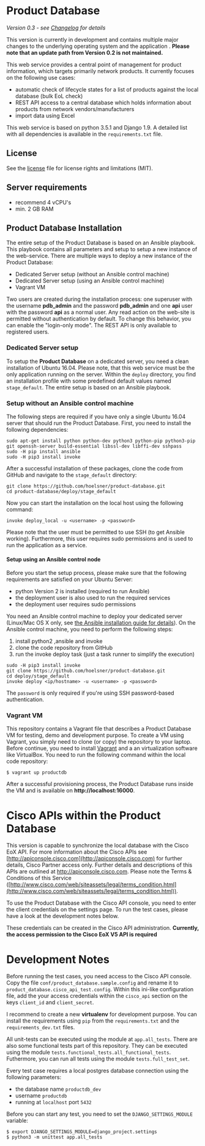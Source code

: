 
# Product Database

*Version 0.3 - see [Changelog](CHANGELOG.md) for details*

This version is currently in development and contains multiple major changes to the underlying operating system and the
application . **Please note that an update path from Version 0.2 is not maintained.**

This web service provides a central point of management for product information, which targets primarily
network products. It currently focuses on the following use cases:

* automatic check of lifecycle states for a list of products against the local database (bulk EoL check)
* REST API access to a central database which holds information about products from network vendors/manufacturers
* import data using Excel

This web service is based on python 3.5.1 and Django 1.9. A detailed list with all dependencies is available in the
`requirements.txt` file.

## License

See the [license](LICENSE.md) file for license rights and limitations (MIT).

## Server requirements

* recommend 4 vCPU's
* min. 2 GB RAM

## Product Database Installation

The entire setup of the Product Database is based on an Ansible playbook. This playbook contains all parameters and setup
to setup a new instance of the web-service. There are multiple ways to deploy a new instance of the Product Database:

* Dedicated Server setup (without an Ansible control machine)
* Dedicated Server setup (using an Ansible control machine)
* Vagrant VM

Two users are created during the installation process: one superuser with the username **pdb_admin** and the
password **pdb_admin** and one **api** user with the password **api** as a normal user. Any read action on the web-site
is permitted without authentication by default. To change this behavior, you can enable the "login-only mode". The
REST API is only available to registered users.

### Dedicated Server setup

To setup the **Product Database** on a dedicated server, you need a clean installation of Ubuntu 16.04. Please note, that
this web service must be the only application running on the server. Within the `deploy` directory, you find an
installation profile with some predefined default values named `stage_default`. The entire setup is based on an Ansible
playbook.

### Setup without an Ansible control machine

The following steps are required if you have only a single Ubuntu 16.04 server that should run the Product Database.
First, you need to install the following dependencies:

```
sudo apt-get install python python-dev python3 python-pip python3-pip git openssh-server build-essential libssl-dev libffi-dev sshpass
sudo -H pip install ansible
sudo -H pip3 install invoke
```

After a successful installation of these packages, clone the code from GitHub and navigate to the `stage_default` directory:

```
git clone https://github.com/hoelsner/product-database.git
cd product-database/deploy/stage_default
```

Now you can start the installation on the local host using the following command:

```
invoke deploy_local -u <username> -p <password>
```

Please note that the user must be permitted to use SSH (to get Ansible working). Furthermore, this user requires sudo
permissions and is used to run the application as a service.

#### Setup using an Ansible control node

Before you start the setup process, please make sure that the following requirements are satisfied on your Ubuntu Server:

  * python Version 2 is installed (required to run Ansible)
  * the deployment user is also used to run the required services
  * the deployment user requires sudo permissions

You need an Ansible control machine to deploy your dedicated server (Linux/Mac OS X only, see
[the Ansible installation guide for details](http://docs.ansible.com/ansible/intro_installation.html#installing-the-control-machine)).
On the Ansible control machine, you need to perform the following steps:

 1. install python2 ,ansible and invoke
 2. clone the code repository from GitHub
 3. run the invoke deploy task (just a task runner to simplify the execution)

```
sudo -H pip3 install invoke
git clone https://github.com/hoelsner/product-database.git
cd deploy/stage_default
invoke deploy <ip/hostname> -u <username> -p <password>
```

The `password` is only required if you're using SSH password-based authentication.

### Vagrant VM

This repository contains a Vagrant file that describes a Product Database VM for testing, demo and development purpose.
To create a VM using Vagrant, you simply need to clone (or copy) the repository to your laptop.
Before continue, you need to install [Vagrant](https://www.vagrantup.com/) and a an virtualization software like VirtualBox.
You need to run the following command within the local code repository:

    $ vagrant up productdb

After a successful provisioning process, the Product Database runs inside the VM and is available on
**http://localhost:16000**.

# Cisco APIs within the Product Database

This version is capable to synchronize the local database with the Cisco EoX API. For more information about the Cisco
APIs see [http://apiconsole.cisco.com](http://apiconsole.cisco.com) for further details, Cisco Partner access only.
Further details and descriptions of this APIs are outlined at http://apiconsole.cisco.com. Please note the Terms &
Conditions of this Service
([http://www.cisco.com/web/siteassets/legal/terms_condition.html](http://www.cisco.com/web/siteassets/legal/terms_condition.html)).

To use the Product Database with the Cisco API console, you need to enter the client credentials on the settings page.
To run the test cases, please have a look at the development notes below.

These credentials can be created in the Cisco API administration. **Currently, the access permission to the
 Cisco EoX V5 API is required**

# Development Notes

Before running the test cases, you need access to the Cisco API console. Copy the file `conf/product_database.sample.config`
and rename it to `product_database.cisco_api_test.config`. Within this ini-like configuration file, add the your access
credentials within the `cisco_api` section on the keys `client_id` and `client_secret`.

I recommend to create a new **virtualenv** for development purpose. You can install the requirements using `pip` from the
`requirements.txt` and the `requirements_dev.txt` files.

All unit-tests can be executed using the module at `app.all_tests`. There are also some functional tests part of
this repository. They can be executed using the module `tests.functional_tests.all_functional_tests`. Futhermore, you
can run all tests using the module `tests.full_test_set`.

Every test case requires a local postgres database connection using the following parameters:

* the database name `productdb_dev`
* username `productdb`
* running at `localhost` port `5432`

Before you can start any test, you need to set the `DJANGO_SETTINGS_MODULE` variable:

```
$ export DJANGO_SETTINGS_MODULE=django_project.settings
$ python3 -m unittest app.all_tests
```
